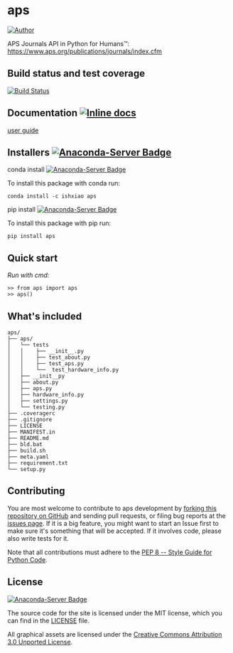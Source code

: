 # aps

[![Author](https://img.shields.io/badge/Author-ishxiao-blue.svg "Author")](https://github.com/ishxiao "Author")

APS Journals API in Python for Humans™: https://www.aps.org/publications/journals/index.cfm

Build status and test coverage
------------------------------

[![Build Status](https://github.com/ishxiao/aps/workflows/Build/badge.svg)](https://github.com/ishxiao/aps/actions?query=workflow%3ABuild)

Documentation [![Inline docs](http://inch-ci.org/github/ishxiao/aps.svg?branch=master)](http://inch-ci.org/github/ishxiao/aps)
--------------

[user guide](https://github.com/ishxiao/aps/blob/master/README.md)


Installers [![Anaconda-Server Badge](https://anaconda.org/ishxiao/aps/badges/version.svg)](https://anaconda.org/ishxiao/aps)
----------

conda install [![Anaconda-Server Badge](https://anaconda.org/ishxiao/aps/badges/installer/conda.svg)](https://conda.anaconda.org/ishxiao)

To install this package with conda run:

`conda install -c ishxiao aps`

pip install [![Anaconda-Server Badge](https://anaconda.org/ishxiao/aps/badges/installer/pypi.svg)](https://pypi.anaconda.org/ishxiao)

To install this package with pip run:

`pip install aps`

Quick start
-----------

*Run with cmd:*

```
>> from aps import aps
>> aps()
```

## What's included

```
aps/
├── aps/
│   └── tests
│   │    ├── __init__.py
│   │    ├── test_about.py
│   │    ├── test_aps.py
│   │    └──  test_hardware_info.py
│   ├── __init__py
│   ├── about.py
│   ├── aps.py
│   ├── hardware_info.py
│   ├── settings.py
│   └── testing.py
├── .coveragerc
├── .gitignore
├── LICENSE
├── MANIFEST.in
├── README.md
├── bld.bat
├── build.sh
├── meta.yaml
├── requirement.txt
└── setup.py

```

## Contributing

You are most welcome to contribute to aps development by [forking this repository on GitHub](https://github.com/ishxiao/aps) and sending pull requests, or filing bug reports at the [issues page](http://github.com/ishxiao/aps/issues). If it is a big feature, you might want to start an Issue first to make sure it's something that will be accepted.  If it involves code, please also write tests for it.

Note that all contributions must adhere to the [PEP 8 -- Style Guide for Python Code](https://www.python.org/dev/peps/pep-0008/).

## License

[![Anaconda-Server Badge](https://anaconda.org/ishxiao/aps/badges/license.svg)](https://anaconda.org/ishxiao/aps)

The source code for the site is licensed under the MIT license, which you can find in
the [LICENSE](https://github.com/ishxiao/zhihu/blob/master/LICENSE) file.

All graphical assets are licensed under the
[Creative Commons Attribution 3.0 Unported License](https://creativecommons.org/licenses/by/3.0/).
